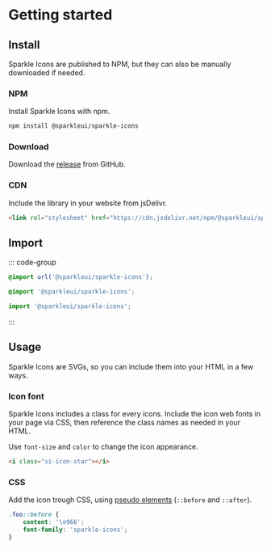 <script setup>
import VPButton from 'vitepress/dist/client/theme-default/components/VPButton.vue'
</script>

# Getting started

## Install

Sparkle Icons are published to NPM, but they can also be manually downloaded if needed.

### NPM

Install Sparkle Icons with npm.

```sh
npm install @sparkleui/sparkle-icons
```

### Download

Download the [release](https://github.com/danieledeluca/sparkle-icons/releases/) from GitHub.

<VPButton text="Download latest release" href="https://github.com/danieledeluca/sparkle-icons/releases/latest/"></VPButton>

### CDN

Include the library in your website from jsDelivr.

```html
<link rel="stylesheet" href="https://cdn.jsdelivr.net/npm/@sparkleui/sparkle-icons/dist/sparkle-icons.min.css" />
```

## Import

::: code-group

```css [css]
@import url('@sparkleui/sparkle-icons');
```

```scss [scss]
@import '@sparkleui/sparkle-icons';
```

```js [js]
import '@sparkleui/sparkle-icons';
```

:::

## Usage

Sparkle Icons are SVGs, so you can include them into your HTML in a few ways.

### Icon font

Sparkle Icons includes a class for every icons. Include the icon web fonts in your page via CSS, then reference the class names as needed in your HTML.

Use `font-size` and `color` to change the icon appearance.

```html
<i class="si-icon-star"></i>
```

### CSS

Add the icon trough CSS, using [pseudo elements](https://developer.mozilla.org/en-US/docs/Web/CSS/Pseudo-elements) (`::before` and `::after`).

```css
.foo::before {
    content: '\e966';
    font-family: 'sparkle-icons';
}
```

